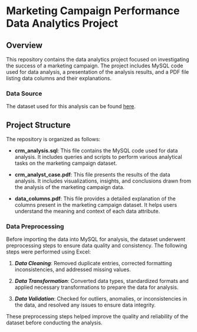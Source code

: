 # Marketing Campaign Performance Data Analytics Project

## Overview
This repository contains the data analytics project focused on investigating the success of a marketing campaign. The project includes MySQL code used for data analysis, a presentation of the analysis results, and a PDF file listing data columns and their explanations.

### Data Source
The dataset used for this analysis can be found [here](https://github.com/nailson/ifood-data-business-analyst-test).

## Project Structure
The repository is organized as follows:

- **crm_analysis.sql**: This file contains the MySQL code used for data analysis. It includes queries and scripts to perform various analytical tasks on the marketing campaign dataset.

- **crm_analyst_case.pdf**: This file presents the results of the data analysis. It includes visualizations, insights, and conclusions drawn from the analysis of the marketing campaign data.

- **data_columns.pdf**: This file provides a detailed explanation of the columns present in the marketing campaign dataset. It helps users understand the meaning and context of each data attribute.

### Data Preprocessing
Before importing the data into MySQL for analysis, the dataset underwent preprocessing steps to ensure data quality and consistency. The following steps were performed using Excel:

1. ***Data Cleaning***: Removed duplicate entries, corrected formatting inconsistencies, and addressed missing values.

2. ***Data Transformation***: Converted data types, standardized formats and applied necessary transformations to prepare the data for analysis.

3. ***Data Validation***: Checked for outliers, anomalies, or inconsistencies in the data, and resolved any issues to ensure data integrity.

These preprocessing steps helped improve the quality and reliability of the dataset before conducting the analysis.
